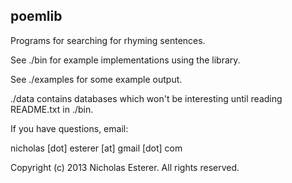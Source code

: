 poemlib
-------

Programs for searching for rhyming sentences.

See ./bin for example implementations using the library.

See ./examples for some example output.

./data contains databases which won't be interesting until reading README.txt in
./bin.

If you have questions, email:

nicholas [dot] esterer [at] gmail [dot] com

Copyright (c) 2013 Nicholas Esterer. All rights reserved.
